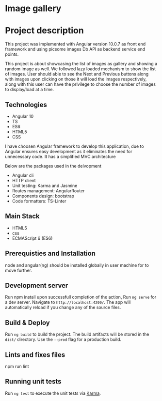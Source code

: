 # Image gallery

# Project description

This project was implemented with Angular version 10.0.7 as front end framework and using picsome images Db API as backend service end points.

This project is about showcasing the list of images as gallery and showing a random image as well.
We followed lazy loaded mechanism to show the list of images.
User should able to see the Next and Previous buttons along with images upon clicking on those it will load the images respectively, along with this user can have the privilege to choose the number of images to display/load at a time.

## Technologies

- Angular 10
- TS
- ES6
- HTML5
- CSS

I have choosen Angular framework to develop this application, due to Angular ensures easy development as it eliminates the need for unnecessary code. It has a simplified MVC architecture

Below are the packages used in the delvopment

- Angular cli
- HTTP client
- Unit testing: Karma and Jasmine
- Routes management: AngularRouter
- Components design: bootstrap
- Code formatters: TS-Linter

## Main Stack

- HTML5
- css
- ECMAScript 6 (ES6)

## Prerequisties and Installation

node and angular(ng) should be installed globally in user machine for to move further.

## Development server

Run npm install upon successfull completion of the action,
Run `ng serve` for a dev server. Navigate to `http://localhost:4200/`. The app will automatically reload if you change any of the source files.

## Build & Deploy

Run `ng build` to build the project. The build artifacts will be stored in the `dist/` directory. Use the `--prod` flag for a production build.

## Lints and fixes files

npm run lint

## Running unit tests

Run `ng test` to execute the unit tests via [Karma](https://karma-runner.github.io).

